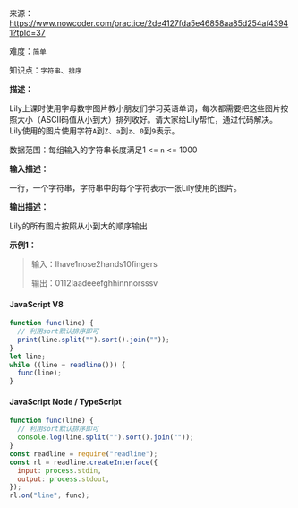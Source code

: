 来源：<https://www.nowcoder.com/practice/2de4127fda5e46858aa85d254af43941?tpId=37>

难度：`简单`

知识点：`字符串`、`排序`

**描述：**

Lily上课时使用字母数字图片教小朋友们学习英语单词，每次都需要把这些图片按照大小（ASCII码值从小到大）排列收好。请大家给Lily帮忙，通过代码解决。
Lily使用的图片使用字符`A`到`Z`、`a`到`z`、`0`到`9`表示。

数据范围：每组输入的字符串长度满足1 <= `n` <= 1000

**输入描述：**

一行，一个字符串，字符串中的每个字符表示一张Lily使用的图片。

**输出描述：**

Lily的所有图片按照从小到大的顺序输出

**示例1：**

> 输入：Ihave1nose2hands10fingers
>
> 输出：0112Iaadeeefghhinnnorsssv

<!-- tabs:start -->

#### **JavaScript V8**

```javascript
function func(line) {
  // 利用sort默认排序即可
  print(line.split("").sort().join(""));
}
let line;
while ((line = readline())) {
  func(line);
}
```

#### **JavaScript Node / TypeScript**

```javascript
function func(line) {
  // 利用sort默认排序即可
  console.log(line.split("").sort().join(""));
}
const readline = require("readline");
const rl = readline.createInterface({
  input: process.stdin,
  output: process.stdout,
});
rl.on("line", func);
```

<!-- tabs:end -->
